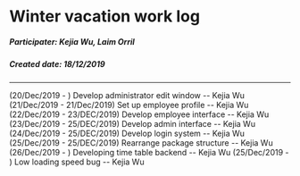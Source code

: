 # Winter vacation work log

##### Participater: Kejia Wu, Laim Orril
##### Created date: 18/12/2019
----

(20/Dec/2019 - ) Develop administrator edit window -- Kejia Wu
(21/Dec/2019 - 21/Dec/2019) Set up employee profile --  Kejia Wu
(22/Dec/2019 - 23/DEC/2019) Develop employee interface -- Kejia Wu
(23/Dec/2019 - 25/DEC/2019) Develop admin interface -- Kejia Wu
(24/Dec/2019 - 25/DEC/2019) Develop login system -- Kejia Wu
(25/Dec/2019 - 25/DEC/2019) Rearrange package structure -- Kejia Wu
(26/Dec/2019 - ) Developing time table backend -- Kejia Wu
(25/Dec/2019 - ) Low loading speed bug -- Kejia Wu